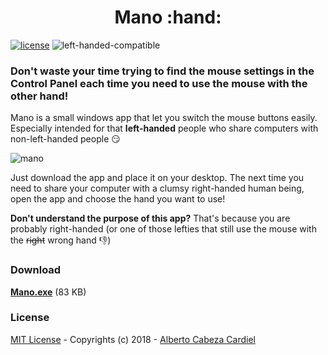 <h1 align="center">Mano :hand:</h1>

[![license](https://img.shields.io/github/license/mashape/apistatus.svg)](https://github.com/albertocc/Mano/blob/master/LICENSE)
![left-handed-compatible](https://img.shields.io/badge/left--handed-compatible-brightgreen.svg)

### Don't waste your time trying to find the mouse settings in the Control Panel each time you need to use the mouse with the other hand!

Mano is a small windows app that let you switch the mouse buttons easily. Especially intended for that **left-handed** people who share computers with non-left-handed people :smirk:

![mano](https://user-images.githubusercontent.com/13858689/31744397-e556d600-b45e-11e7-9897-9883ba64fefb.gif)


Just download the app and place it on your desktop. The next time you need to share your computer with a clumsy right-handed human being, open the app and choose the hand you want to use!

**Don't understand the purpose of this app?** That's because you are probably right-handed (or one of those lefties that still use the mouse with the ~~right~~ wrong hand :-1:)

### Download

[**Mano.exe**](https://github.com/albertocc/Mano/releases/download/v1.0/Mano.exe) (83 KB)


### License

[MIT License](https://github.com/albertocc/Mano/blob/master/LICENSE) - Copyrights (c) 2018 - [Alberto Cabeza Cardiel](http://alberto.cc)
